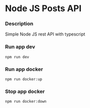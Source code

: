 # Node JS Posts API

### Description

Simple Node JS rest API with typescript

### Run app dev

```
npm run dev
```

### Run app docker

```
npm run docker:up
```

### Stop app docker

```
npm run docker:down
```
